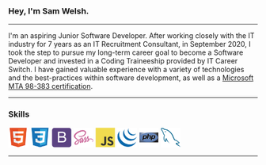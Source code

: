 ### Hey, I'm Sam Welsh.

---

I'm an aspiring Junior Software Developer. After working closely with the IT industry for 7 years as an IT Recruitment Consultant, in September 2020, I took the step to pursue my long-term career goal to become a Software Developer and invested in a Coding Traineeship provided by IT Career Switch. I have gained valuable experience with a variety of technologies and the best-practices within software development, as well as a [Microsoft MTA 98-383 certification](https://www.credly.com/badges/fb9143a1-761c-4112-918f-91d3902aa4ea/public_url).

---

### Skills

<img src="https://github.com/devicons/devicon/blob/master/icons/html5/html5-original.svg" alt="HTML5 logo" width="40" height="40"/> <img src="https://github.com/devicons/devicon/blob/master/icons/css3/css3-original.svg" alt="CSS3 logo" width="40" height="40"/> <img src="https://github.com/devicons/devicon/blob/master/icons/bootstrap/bootstrap-plain.svg" alt="Bootstrap logo" width="40" height="40"/> <img src="https://github.com/devicons/devicon/blob/master/icons/sass/sass-original.svg" alt="SASS logo" width="40" height="40"/> <img src="https://github.com/devicons/devicon/blob/master/icons/javascript/javascript-original.svg" alt="JavaScript logo" width="40" height="40"/> <img src="https://github.com/devicons/devicon/blob/master/icons/jquery/jquery-original.svg" alt="jQuery logo" width="40" height="40"/> <img src="https://github.com/devicons/devicon/blob/master/icons/php/php-original.svg" alt="PHP logo" width="40" height="40"/> <img src="https://github.com/devicons/devicon/blob/master/icons/mysql/mysql-original.svg" alt="MySQL logo" width="40" height="40"/>

---

<!--
**SamWDev93/SamWDev93** is a ✨ _special_ ✨ repository because its `README.md` (this file) appears on your GitHub profile.

Here are some ideas to get you started:

- 🔭 I’m currently working on ...
- 🌱 I’m currently learning ...
- 👯 I’m looking to collaborate on ...
- 🤔 I’m looking for help with ...
- 💬 Ask me about ...
- 📫 How to reach me: ...
- 😄 Pronouns: ...
- ⚡ Fun fact: ...
-->

